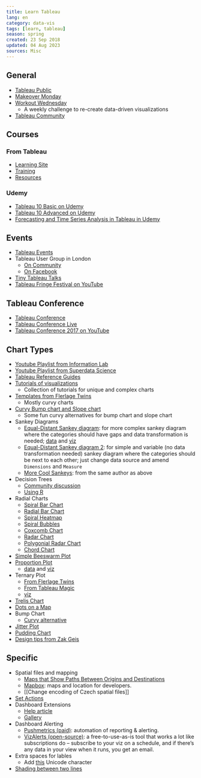 ```yaml
---
title: Learn Tableau
lang: en
category: data-vis
tags: [learn, tableau]
season: spring
created: 23 Sep 2018
updated: 04 Aug 2023
sources: Misc
---
```


## General
- [Tableau Public](https://public.tableau.com/en-gb/gallery)
- [Makeover Monday](https://www.makeovermonday.co.uk/)
- [Workout Wednesday](http://www.workout-wednesday.com/)
	- A weekly challenge to re-create data-driven visualizations
- [Tableau Community](https://www.tableau.com/community)

## Courses
### From Tableau
- [Learning Site](https://www.tableau.com/learn)
- [Training](https://www.tableau.com/learn/classroom)
- [Resources](https://www.tableau.com/trial-resources)

### Udemy
- [Tableau 10 Basic on Udemy](https://www.udemy.com/tableau10/)
- [Tableau 10 Advanced on Udemy](https://www.udemy.com/tableau10-advanced/learn/v4/overview)
- [Forecasting and Time Series Analysis in Tableau in Udemy](https://www.udemy.com/forecasting-and-time-series-analysis-in-tableau/)

## Events
- [Tableau Events](https://www.tableau.com/community/events)
- Tableau User Group in London
	- [On Community](https://community.tableau.com/groups/london/content)
	- [On Facebook](https://tableaulondontug.facebook.com/)
- [Tiny Tableau Talks](http://tinytableautalks.com/events/)
- [Tableau Fringe Festival on YouTube](https://www.youtube.com/channel/UCYhaq6WGQPwCvrmDBktIH9g/videos)

## Tableau Conference
- [Tableau Conference](https://www.tableau.com/community/events/conference)
- [Tableau Conference Live](http://tclive.tableau.com/)
- [Tableau Conference 2017 on YouTube](https://www.youtube.com/playlist?list=PL_qx68DwhYA8hi22EeVgfxQLmDMDyd049)

## Chart Types
- [Youtube Playlist from Information Lab](https://www.youtube.com/playlist?list=PL_t5OlLHbVGxFSiWXUsEQrDPvFd1Nhxiu)
- [Youtube Playlist from Superdata Science](https://www.youtube.com/playlist?list=PLE50-dh6JzC450Hn6EjPM238yZUPs-RQ1)
- [Tableau Reference Guides](http://www.tableaureferenceguide.com/)
- [Tutorials of visualizations](https://public.tableau.com/app/profile/lilla.rasztik/viz/Tutorialsofvisualizations/Tutorial)
	- Collection of tutorials for unique and complex charts
- [Templates from Flerlage Twins](https://www.flerlagetwins.com/search/label/Templates)
	- Mostly curvy charts
- [Curvy Bump chart and Slope chart](https://www.flerlagetwins.com/2019/03/curvy-bump-chart-slope-chart-template_27.html)
	- Some fun curvy alternatives for bump chart and slope chart
- Sankey Diagrams
	- [Equal-Distant Sankey diagram](https://www.flerlagetwins.com/2018/04/sankey-template.html): for more complex sankey diagram where the categories should have gaps and data transformation is needed; [data](../../assets/files/Equal-Width-Sankey-Template.xlsx) and [viz](../../assets/files/Equal-Width-Sankey-Template.twbx)
	- [Equal-Distant Sankey diagram 2](https://www.theinformationlab.co.uk/2018/03/09/build-sankey-diagram-tableau-without-data-prep-beforehand/): for simple and variable (no data transformation needed) sankey diagram where the categories should be next to each other; just change data source and amend `Dimensions` and `Measure`
	- [More Cool Sankeys](https://www.flerlagetwins.com/2019/04/more-sankey-templates.html): from the same author as above
- Decision Trees
	- [Community discussion](https://community.tableau.com/s/question/0D54T00000C5Q1ISAV/decision-trees-flow-diagrams-sankeys-in-tableau-here-is-a-solution-)
	- [Using R](https://boraberan.wordpress.com/2014/02/07/decision-trees-in-tableau-using-r/)
- Radial Charts
	- [Spiral Bar Chart](https://www.flerlagetwins.com/2020/03/how-i-created-this-spiral-chartand-why.html)
	- [Radial Bar Chart](https://www.thedataschool.com.au/jethro-chen/the-radial-bar-chart-in-tableau-tutorial/)
	- [Spiral Heatmap](https://vizartpandey.com/tableau-introduction-to-spiral-heatmap/)
	- [Spiral Bubbles](https://questionsindataviz.com/2017/01/17/how-did-i-create-the-spiral-chart/)
	- [Coxcomb Chart](https://www.flerlagetwins.com/2021/12/coxcomb.html)
	- [Radar Chart](https://www.flerlagetwins.com/2019/03/radar-charts.html)
	- [Polygonial Radar Chart](https://www.robertoreif.com/blog/2018/1/8/how-to-make-circular-and-polygon-radial-charts)
	- [Chord Chart](https://public.tableau.com/app/profile/m.azhar/viz/ChordsTutorial_16676885219100/TreeofLife)
- [Simple Beeswarm Plot](https://www.flerlagetwins.com/2020/11/beeswarm.html)
- [Proportion Plot](https://www.flerlagetwins.com/2021/02/proportion-plot.html)
	- [data](../../assets/files/Proportion-Plot-Template.xlsx) and [viz](../../assets/files/Proportion-Plot-Template.twbx)
- Ternary Plot
	- [From Flerlage Twins](https://www.flerlagetwins.com/2019/08/ternary.html)
	- [From Tableau Magic](https://tableaumagic.com/creating-ternary-plots-in-tableau/)
	- [viz](../../assets/files/Ternary-Plot.twbx)
- [Trelis Chart](https://www.vizwiz.com/2021/02/trellis-chart.html)
- [Dots on a Map](https://www.vizwiz.com/2020/10/dots-on-a-map.html)
- Bump Chart
	- [Curvy alternative](https://www.flerlagetwins.com/2019/03/curvy-bump-chart-slope-chart-template_27.html)
- [Jitter Plot](https://www.thedataschool.co.uk/michael-mcfadden/tableau-tutorials-build-jitter-plot)
- [Pudding Chart](https://vizzendata.com/2019/05/15/guest-post-how-to-create-a-plum-pudding-chart-circular-waffle-chart/)
- [Design tips from Zak Geis](https://public.tableau.com/app/profile/zakgeis)


## Specific
- Spatial files and mapping
    - [Maps that Show Paths Between Origins and Destinations](https://onlinehelp.tableau.com/current/pro/desktop/en-us/maps_howto_origin_destination.html)
	- [Mapbox](https://www.mapbox.com/): maps and location for developers.
	- [[Change encoding of Czech spatial files]]
- [Set Actions](https://www.artofthevizable.com/?mc_cid=75e8be54c0&mc_eid=6253eeeab0)
- Dashboard Extensions
	- [Help article](https://help.tableau.com/current/pro/desktop/en-gb/dashboard_extensions.htm)
	- [Gallery](https://extensiongallery.tableau.com/extensions?version=2020.3&per-page=50)
- Dashboard Alerting
	- [Pushmetrics (paid)](https://pushmetrics.io/): automation of reporting & alerting.
	- [VizAlerts (open-source)](https://community.tableau.com/s/group/0F94T000000gQijSAE/vizalerts): a free-to-use-as-is tool that works a lot like subscriptions do – subscribe to your viz on a schedule, and if there’s any data in your view when it runs, you get an email.
- Extra spaces for lables
	- Add [this](https://www.compart.com/en/unicode/U+2800) Unicode character
- [Shading between two lines](http://www.datatableauandme.com/2017/08/how-to-shade-between-2-lines-in-tableau.html)